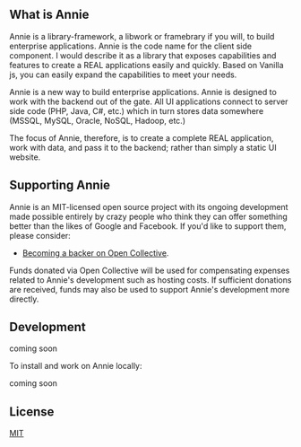 ## What is Annie
Annie is a library-framework, a libwork or framebrary if you will, to build enterprise applications. Annie is the code name for the client side component. I would describe it as a library that exposes capabilities and features to create a REAL applications easily and quickly. Based on Vanilla js, you can easily expand the capabilities to meet your needs.


Annie is a new way to build enterprise applications. Annie is designed to work with the backend out of the gate. All UI applications connect to server side code (PHP, Java, C#, etc.) which in turn stores data somewhere (MSSQL, MySQL, Oracle, NoSQL, Hadoop, etc.)

The focus of Annie, therefore, is to create a complete REAL application, work with data, and pass it to the backend; rather than simply a static UI website.


## Supporting Annie

Annie is an MIT-licensed open source project with its ongoing development made possible entirely by crazy people who think they can offer something better than the likes of Google and Facebook. If you'd like to support them, please consider:

- [Becoming a backer on Open Collective](https://opencollective.com/[coming-soon]).

Funds donated via Open Collective will be used for compensating expenses related to Annie's development such as hosting costs. If sufficient donations are received, funds may also be used to support Annie's development more directly.


## Development

coming soon

To install and work on Annie locally:

coming soon


## License

[MIT](LICENSE.md)
